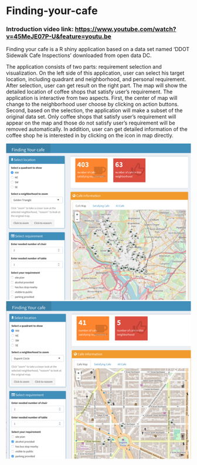 # Finding-your-cafe
### Introduction video link: https://www.youtube.com/watch?v=45MeJE07P-U&feature=youtu.be

Finding your cafe is a R shiny application based on a data set named ‘DDOT Sidewalk Cafe Inspections’ downloaded from open data DC. 

The application consists of two parts: requirement selection and visualization. On the left side of this application, user can select his target location, including quadrant and neighborhood, and personal requirement. After selection, user can get result on the right part. The map will show the detailed location of coffee shops that satisfy user’s requirement. The application is interactive from two aspects. First, the center of map will change to the neighborhood user choose by clicking on action buttons. Second, based on the selection, the application will make a subset of the original data set. Only coffee shops that satisfy user’s requirement will appear on the map and those do not satisfy user’s requirement will be removed automatically. In addition, user can get detailed information of the coffee shop he is interested in by clicking on the icon in map directly.

![image](https://github.com/JingboZhang/Finding-your-cafe/raw/master/Application_screenshot_1.png)
![image](https://github.com/JingboZhang/Finding-your-cafe/raw/master/Application_screenshot_2.png)
